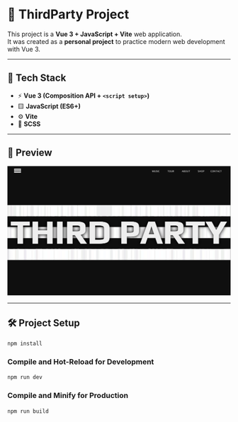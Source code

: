 # 🎨 ThirdParty Project

This project is a **Vue 3 + JavaScript + Vite** web application.  
It was created as a **personal project** to practice modern web development with Vue 3.

---

## 🚀 Tech Stack

- ⚡ **Vue 3 (Composition API + `<script setup>`)**
- 🟨 **JavaScript (ES6+)**
- ⚙️ **Vite**
- 🎨 **SCSS**

---

## 📸 Preview

![screenshot](./src/assets/img/scs_tp.png)

---

## 🛠️ Project Setup

```sh
npm install
```

### Compile and Hot-Reload for Development

```sh
npm run dev
```

### Compile and Minify for Production

```sh
npm run build
```
